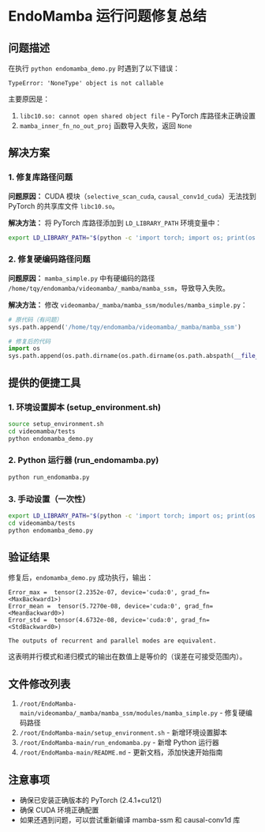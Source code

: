 # EndoMamba 运行问题修复总结

## 问题描述

在执行 `python endomamba_demo.py` 时遇到了以下错误：

```
TypeError: 'NoneType' object is not callable
```

主要原因是：
1. `libc10.so: cannot open shared object file` - PyTorch 库路径未正确设置
2. `mamba_inner_fn_no_out_proj` 函数导入失败，返回 `None`

## 解决方案

### 1. 修复库路径问题

**问题原因：** CUDA 模块（`selective_scan_cuda`, `causal_conv1d_cuda`）无法找到 PyTorch 的共享库文件 `libc10.so`。

**解决方法：** 将 PyTorch 库路径添加到 `LD_LIBRARY_PATH` 环境变量中：

```bash
export LD_LIBRARY_PATH="$(python -c 'import torch; import os; print(os.path.join(os.path.dirname(torch.__file__), "lib"))'):$LD_LIBRARY_PATH"
```

### 2. 修复硬编码路径问题

**问题原因：** `mamba_simple.py` 中有硬编码的路径 `/home/tqy/endomamba/videomamba/_mamba/mamba_ssm`，导致导入失败。

**解决方法：** 修改 `videomamba/_mamba/mamba_ssm/modules/mamba_simple.py`：

```python
# 原代码（有问题）
sys.path.append('/home/tqy/endomamba/videomamba/_mamba/mamba_ssm')

# 修复后的代码
import os
sys.path.append(os.path.dirname(os.path.dirname(os.path.abspath(__file__))))
```

## 提供的便捷工具

### 1. 环境设置脚本 (setup_environment.sh)

```bash
source setup_environment.sh
cd videomamba/tests
python endomamba_demo.py
```

### 2. Python 运行器 (run_endomamba.py)

```bash
python run_endomamba.py
```

### 3. 手动设置（一次性）

```bash
export LD_LIBRARY_PATH="$(python -c 'import torch; import os; print(os.path.join(os.path.dirname(torch.__file__), "lib"))'):$LD_LIBRARY_PATH"
cd videomamba/tests
python endomamba_demo.py
```

## 验证结果

修复后，`endomamba_demo.py` 成功执行，输出：

```
Error_max =  tensor(2.2352e-07, device='cuda:0', grad_fn=<MaxBackward1>)
Error_mean =  tensor(5.7270e-08, device='cuda:0', grad_fn=<MeanBackward0>)
Error_std =  tensor(4.6732e-08, device='cuda:0', grad_fn=<StdBackward0>)

The outputs of recurrent and parallel modes are equivalent.
```

这表明并行模式和递归模式的输出在数值上是等价的（误差在可接受范围内）。

## 文件修改列表

1. `/root/EndoMamba-main/videomamba/_mamba/mamba_ssm/modules/mamba_simple.py` - 修复硬编码路径
2. `/root/EndoMamba-main/setup_environment.sh` - 新增环境设置脚本
3. `/root/EndoMamba-main/run_endomamba.py` - 新增 Python 运行器
4. `/root/EndoMamba-main/README.md` - 更新文档，添加快速开始指南

## 注意事项

- 确保已安装正确版本的 PyTorch (2.4.1+cu121)
- 确保 CUDA 环境正确配置
- 如果还遇到问题，可以尝试重新编译 mamba-ssm 和 causal-conv1d 库
